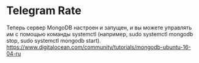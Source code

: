 # Telegram Rate

Теперь сервер MongoDB настроен и запущен, и вы можете управлять им с помощью команды systemctl (например, sudo systemctl mongodb stop, sudo systemctl mongodb start).
https://www.digitalocean.com/community/tutorials/mongodb-ubuntu-16-04-ru